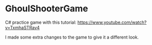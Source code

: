 # GhoulShooterGame

C# practice game with this tutorial: https://www.youtube.com/watch?v=TxmhaSTRav4

I made some extra changes to the game to give it a different look.
